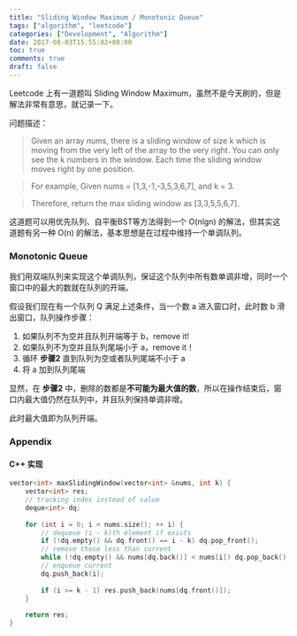 ```yaml
---
title: "Sliding Window Maximum / Monotonic Queue"
tags: ["algorithm", "leetcode"]
categories: ["Development", "Algorithm"]
date: 2017-08-03T15:55:02+08:00
toc: true
comments: true
draft: false
---
```


Leetcode 上有一道题叫 Sliding Window Maximum，虽然不是今天刷的，但是解法非常有意思，就记录一下。

问题描述：

> Given an array nums, there is a sliding window of size k which is moving from the very left of the array to the very right. You can only see the k numbers in the window. Each time the sliding window moves right by one position.

> For example, Given nums = [1,3,-1,-3,5,3,6,7], and k = 3.

> Therefore, return the max sliding window as [3,3,5,5,6,7].

这道题可以用优先队列、自平衡BST等方法得到一个 O(nlgn) 的解法，但其实这道题有另一种 O(n) 的解法，基本思想是在过程中维持一个单调队列。

### Monotonic Queue

我们用双端队列来实现这个单调队列，保证这个队列中所有数单调非增，同时一个窗口中的最大的数就在队列的开端。

假设我们现在有一个队列 Q 满足上述条件，当一个数 a 进入窗口时，此时数 b 滑出窗口，队列操作步骤：

1. 如果队列不为空并且队列开端等于 b，remove it! 
2. 如果队列不为空并且队列尾端小于 a，remove it！
3. 循环 **步骤2** 直到队列为空或者队列尾端不小于 a
4. 将 a 加到队列尾端

显然，在 **步骤2** 中，删除的数都是**不可能为最大值的数**，所以在操作结束后，窗口内最大值仍然在队列中，并且队列保持单调非增。

此时最大值即为队列开端。

### Appendix

#### C++ 实现

```cpp
vector<int> maxSlidingWindow(vector<int> &nums, int k) {
    vector<int> res;
    // tracking index instead of value
    deque<int> dq;
    
    for (int i = 0; i < nums.size(); ++ i) {
        // dequeue (i - k)th element if exists
        if (!dq.empty() && dq.front() == i - k) dq.pop_front();
        // remove those less than current
        while (!dq.empty() && nums[dq.back()] < nums[i]) dq.pop_back();
        // enqueue current
        dq.push_back(i);
        
        if (i >= k - 1) res.push_back(nums[dq.front()]);
    }
    
    return res;
}
```
